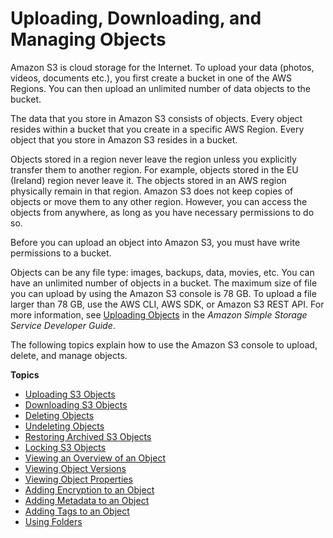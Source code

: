 # Uploading, Downloading, and Managing Objects<a name="upload-download-objects"></a>

Amazon S3 is cloud storage for the Internet\. To upload your data \(photos, videos, documents etc\.\), you first create a bucket in one of the AWS Regions\. You can then upload an unlimited number of data objects to the bucket\.

The data that you store in Amazon S3 consists of objects\. Every object resides within a bucket that you create in a specific AWS Region\. Every object that you store in Amazon S3 resides in a bucket\. 

Objects stored in a region never leave the region unless you explicitly transfer them to another region\. For example, objects stored in the EU \(Ireland\) region never leave it\. The objects stored in an AWS region physically remain in that region\. Amazon S3 does not keep copies of objects or move them to any other region\. However, you can access the objects from anywhere, as long as you have necessary permissions to do so\.

Before you can upload an object into Amazon S3, you must have write permissions to a bucket\.

Objects can be any file type: images, backups, data, movies, etc\. You can have an unlimited number of objects in a bucket\. The maximum size of file you can upload by using the Amazon S3 console is 78 GB\. To upload a file larger than 78 GB, use the AWS CLI, AWS SDK, or Amazon S3 REST API\. For more information, see [Uploading Objects](https://docs.aws.amazon.com/AmazonS3/latest/dev/UploadingObjects.html) in the *Amazon Simple Storage Service Developer Guide*\. 

The following topics explain how to use the Amazon S3 console to upload, delete, and manage objects\.

**Topics**
+ [Uploading S3 Objects](upload-objects.md)
+ [Downloading S3 Objects](download-objects.md)
+ [Deleting Objects](delete-objects.md)
+ [Undeleting Objects](undelete-objects.md)
+ [Restoring Archived S3 Objects](restore-archived-objects.md)
+ [Locking S3 Objects](object-lock.md)
+ [Viewing an Overview of an Object](view-object-overview.md)
+ [Viewing Object Versions](view-object-versions.md)
+ [Viewing Object Properties](view-object-properties.md)
+ [Adding Encryption to an Object](add-object-encryption.md)
+ [Adding Metadata to an Object](add-object-metadata.md)
+ [Adding Tags to an Object](add-object-tags.md)
+ [Using Folders](using-folders.md)
